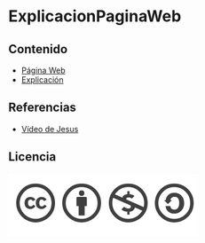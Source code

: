 # ExplicacionPaginaWeb
## Contenido
- [Página Web](https://manuelmorenoneria.github.io/AplicacionWeb/)
- [Explicación](Contenidos/Explicacion.md)

## Referencias
- [Vídeo de Jesus](https://www.youtube.com/watch?v=tdr8ye28c6M)
## Licencia
![image](Contenidos/licencia.PNG)
 
